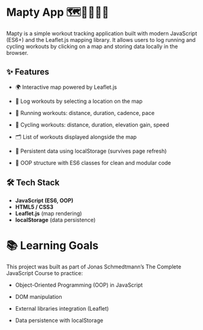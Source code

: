 # Mapty App 🗺️🏃‍♂️🚴‍♀️

Mapty is a simple workout tracking application built with modern JavaScript (ES6+) and the Leaflet.js mapping library.
It allows users to log running and cycling workouts by clicking on a map and storing data locally in the browser.

## ✨ Features

- 🌍 Interactive map powered by Leaflet.js

- 📍 Log workouts by selecting a location on the map

- 🏃 Running workouts: distance, duration, cadence, pace

- 🚴 Cycling workouts: distance, duration, elevation gain, speed

- 🗂️ List of workouts displayed alongside the map

- 💾 Persistent data using localStorage (survives page refresh)

- 🔄 OOP structure with ES6 classes for clean and modular code

## 🛠️ Tech Stack
- **JavaScript (ES6, OOP)**  
- **HTML5 / CSS3**  
- **Leaflet.js** (map rendering)  
- **localStorage** (data persistence)

# 📚 Learning Goals

This project was built as part of Jonas Schmedtmann’s The Complete JavaScript Course
 to practice:

- Object-Oriented Programming (OOP) in JavaScript

- DOM manipulation

- External libraries integration (Leaflet)

- Data persistence with localStorage
